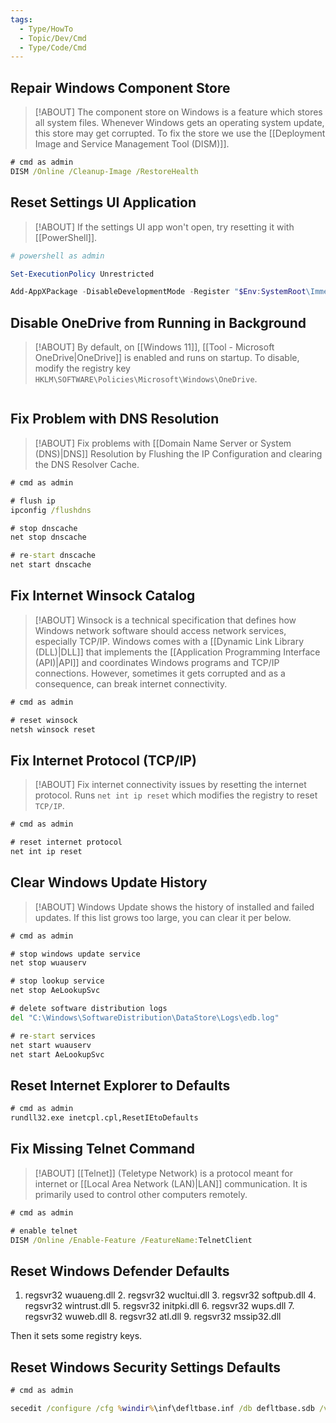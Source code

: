 ```yaml
---
tags:
  - Type/HowTo
  - Topic/Dev/Cmd
  - Type/Code/Cmd
---
```

## Repair Windows Component Store

> [!ABOUT]
> The component store on Windows is a feature which stores all system files. Whenever Windows gets an operating system update, this store may get corrupted. To fix the store we use the [[Deployment Image and Service Management Tool (DISM)]].  

```cmd
# cmd as admin
DISM /Online /Cleanup-Image /RestoreHealth
```

## Reset Settings UI Application

> [!ABOUT]
> If the settings UI app won't open, try resetting it with [[PowerShell]].

```powershell
# powershell as admin

Set-ExecutionPolicy Unrestricted

Add-AppXPackage -DisableDevelopmentMode -Register "$Env:SystemRoot\ImmersiveControlPanel\AppxManifest.xml"
```

## Disable OneDrive from Running in Background

> [!ABOUT]
> By default, on [[Windows 11]], [[Tool - Microsoft OneDrive|OneDrive]] is enabled and runs on startup. To disable, modify the registry key `HKLM\SOFTWARE\Policies\Microsoft\Windows\OneDrive`.

```cmd
```

## Fix Problem with DNS Resolution

> [!ABOUT]
> Fix problems with [[Domain Name Server or System (DNS)|DNS]] Resolution by Flushing the IP Configuration and clearing the DNS Resolver Cache.

```cmd
# cmd as admin

# flush ip
ipconfig /flushdns

# stop dnscache
net stop dnscache

# re-start dnscache
net start dnscache
```

## Fix Internet Winsock Catalog

> [!ABOUT]
> Winsock is a technical specification that defines how Windows network software should access network services, especially TCP/IP. Windows comes with a [[Dynamic Link Library (DLL)|DLL]] that implements the [[Application Programming Interface (API)|API]] and coordinates Windows programs and TCP/IP connections. However, sometimes it gets corrupted and as a consequence, can break internet connectivity.

```cmd
# cmd as admin

# reset winsock
netsh winsock reset
```

## Fix Internet Protocol (TCP/IP)

> [!ABOUT]
> Fix internet connectivity issues by resetting the internet protocol. Runs `net int ip reset` which modifies the registry to reset `TCP/IP`.

```cmd
# cmd as admin

# reset internet protocol
net int ip reset
```

## Clear Windows Update History

> [!ABOUT]
> Windows Update shows the history of installed and failed updates. If this list grows too large, you can clear it per below.

```cmd
# cmd as admin

# stop windows update service
net stop wuauserv

# stop lookup service
net stop AeLookupSvc

# delete software distribution logs 
del "C:\Windows\SoftwareDistribution\DataStore\Logs\edb.log"

# re-start services
net start wuauserv
net start AeLookupSvc
```

## Reset Internet Explorer to Defaults

```cmd
# cmd as admin
rundll32.exe inetcpl.cpl,ResetIEtoDefaults
```

## Fix Missing Telnet Command

> [!ABOUT]
> [[Telnet]] (Teletype Network) is a protocol meant for internet or [[Local Area Network (LAN)|LAN]] communication. It is primarily used to control other computers remotely.

```cmd
# cmd as admin

# enable telnet
DISM /Online /Enable-Feature /FeatureName:TelnetClient
```

## Reset Windows Defender Defaults

1. regsvr32 wuaueng.dll 2. regsvr32 wucltui.dll 3. regsvr32 softpub.dll 4. regsvr32 wintrust.dll 5. regsvr32 initpki.dll 6. regsvr32 wups.dll 7. regsvr32 wuweb.dll 8. regsvr32 atl.dll 9. regsvr32 mssip32.dll 

Then it sets some registry keys.

## Reset Windows Security Settings Defaults

```cmd
# cmd as admin

secedit /configure /cfg %windir%\inf\defltbase.inf /db defltbase.sdb /verbose 
```

